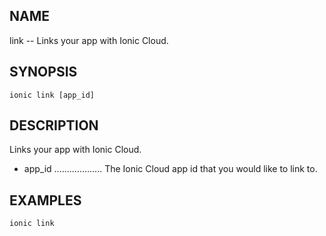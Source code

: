 
## NAME
link -- Links your app with Ionic Cloud.
  
## SYNOPSIS
    ionic link [app_id]
  
## DESCRIPTION
Links your app with Ionic Cloud.

* app_id ................... The Ionic Cloud app id that you would like to link to.


## EXAMPLES
    ionic link  
